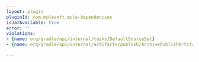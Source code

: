 ```yaml
---
layout: plugin
pluginId: com.mulesoft.mule-dependencies
isJarAvailable: true
error: ''
violations:
- {name: org/gradle/api/internal/tasks/DefaultSourceSet}
- {name: org/gradle/api/internal/artifacts/publish/ArchivePublishArtifact}

---
```

